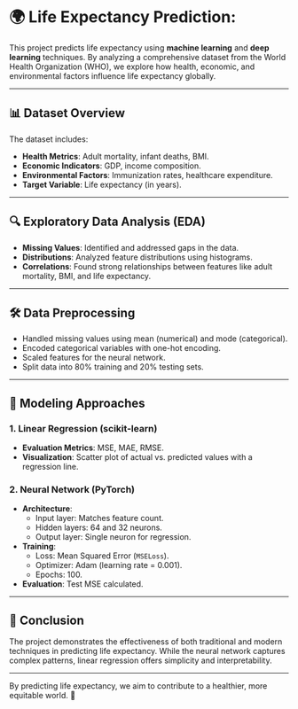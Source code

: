 # 🌍 Life Expectancy Prediction:

This project predicts life expectancy using **machine learning** and **deep learning** techniques. By analyzing a comprehensive dataset from the World Health Organization (WHO), we explore how health, economic, and environmental factors influence life expectancy globally.  

---

## 📊 **Dataset Overview**  
The dataset includes:  
- **Health Metrics**: Adult mortality, infant deaths, BMI.  
- **Economic Indicators**: GDP, income composition.  
- **Environmental Factors**: Immunization rates, healthcare expenditure.  
- **Target Variable**: Life expectancy (in years).  

---

## 🔍 **Exploratory Data Analysis (EDA)**  
- **Missing Values**: Identified and addressed gaps in the data.  
- **Distributions**: Analyzed feature distributions using histograms.  
- **Correlations**: Found strong relationships between features like adult mortality, BMI, and life expectancy.  

---

## 🛠️ **Data Preprocessing**  
- Handled missing values using mean (numerical) and mode (categorical).  
- Encoded categorical variables with one-hot encoding.  
- Scaled features for the neural network.  
- Split data into 80% training and 20% testing sets.  

---

## 🤖 **Modeling Approaches**  

### 1. **Linear Regression (scikit-learn)**  
- **Evaluation Metrics**: MSE, MAE, RMSE.  
- **Visualization**: Scatter plot of actual vs. predicted values with a regression line.  

### 2. **Neural Network (PyTorch)**  
- **Architecture**:  
  - Input layer: Matches feature count.  
  - Hidden layers: 64 and 32 neurons.  
  - Output layer: Single neuron for regression.  
- **Training**:  
  - Loss: Mean Squared Error (`MSELoss`).  
  - Optimizer: Adam (learning rate = 0.001).  
  - Epochs: 100.  
- **Evaluation**: Test MSE calculated.  

---

## 🎯 **Conclusion**  
The project demonstrates the effectiveness of both traditional and modern techniques in predicting life expectancy. While the neural network captures complex patterns, linear regression offers simplicity and interpretability.  

---

By predicting life expectancy, we aim to contribute to a healthier, more equitable world. 🌟  